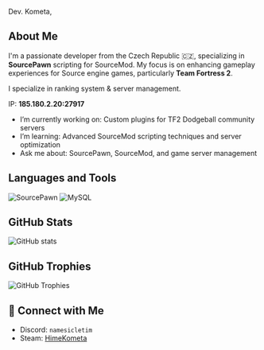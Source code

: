 Dev. Kometa,

## About Me

I'm a passionate developer from the Czech Republic 🇨🇿, specializing in **SourcePawn** scripting for SourceMod. 
My focus is on enhancing gameplay experiences for Source engine games, particularly **Team Fortress 2**.

I specialize in ranking system & server management.

IP: **185.180.2.20:27917**

-  I’m currently working on: Custom plugins for TF2 Dodgeball community servers
-  I’m learning: Advanced SourceMod scripting techniques and server optimization
-  Ask me about: SourcePawn, SourceMod, and game server management

##  Languages and Tools

![SourcePawn](https://img.shields.io/badge/-SourcePawn-05122A?style=flat&logo=sourceengine)
![MySQL](https://img.shields.io/badge/-MySQL-05122A?style=flat&logo=mysql)

##  GitHub Stats

![GitHub stats](https://github-readme-stats.vercel.app/api?username=HimeKometa&show_icons=true&theme=tokyonight)

##  GitHub Trophies

![GitHub Trophies](https://github-profile-trophy.vercel.app/?username=HimeKometa&theme=tokyonight)

## 🔗 Connect with Me

- Discord: `namesicletim`
- Steam: [HimeKometa](https://steamcommunity.com/profiles/76561198095675955/)
